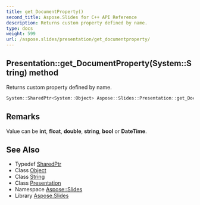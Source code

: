 ```yaml
---
title: get_DocumentProperty()
second_title: Aspose.Slides for C++ API Reference
description: Returns custom property defined by name.
type: docs
weight: 599
url: /aspose.slides/presentation/get_documentproperty/
---
```

## Presentation::get_DocumentProperty(System::String) method


Returns custom property defined by name.

```cpp
System::SharedPtr<System::Object> Aspose::Slides::Presentation::get_DocumentProperty(System::String name) override
```

## Remarks


Value can be **int**, **float**, **double**, **string**, **bool** or **DateTime**. 
## See Also

* Typedef [SharedPtr](../../../system/sharedptr/)
* Class [Object](../../../system/object/)
* Class [String](../../../system/string/)
* Class [Presentation](../)
* Namespace [Aspose::Slides](../../)
* Library [Aspose.Slides](../../../)